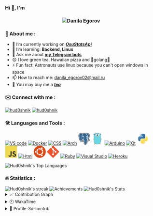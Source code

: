 ### Hi 👋, I'm 

<h3 align="center"><a href="https://hud0shnik.github.io/">
   <img alt="Danila Egorov" src="https://readme-typing-svg.herokuapp.com/?lines=Danila+Egorov;Go+Back-end+developer&font=Fira%20Code&width=440&height=45&color=68C3D4&vCenter=true&size=21"></a>
</h3>

<h3>🔎 About me :</h3>

- 🔭 I’m currently working on ***[OsuStatsApi](https://github.com/hud0shnik/OsuStatsApi)***
- 🌱 I’m learning: **Backend, Linux**
- 💬 Ask me about **[my Telegram bots](https://github.com/stars/hud0shnik/lists/my-bots)**
- 😍 I love green tea, Hawaiian pizza and 💙golang💙
- ⚡ Fun fact: Astronauts use linux because you can't open windows in space
- 📫 How to reach me: danila_egorov02@mail.ru
- 🍵 You may buy me a ***[tea](https://www.buymeacoffee.com/hud0shnik)***

<h3>✉️ Connect with me :</h3>
<p>
   <a href="https://t.me/hud0shnik" ><img align="center" src="https://img.icons8.com/color/48/000000/telegram-app--v4.png" alt="hud0shnik" height="40" width="40"/></a>
   <a href="https://vk.com/hud0shnik" ><img align="center" src="https://img.icons8.com/color/48/000000/vk-circled.png" alt="hud0shnik" height="40" width="40"/></a> 
</p>

<h3>🛠 Languages and Tools :</h3>
<p>
   <!-- Vs Code -->
   <a href="https://github.com/search?q=user%3Ahud0shnik&type=repositories" >
   <img src="https://img.icons8.com/fluent/48/000000/visual-studio-code-2019.png" alt="VS code" width="40" height="40"/></a>
   <!-- Docker -->
   <a href="https://github.com/hud0shnik/golang-to-do" >
   <img src="https://img.icons8.com/fluency/48/000000/docker.png" alt="Docker" width="40" height="40"/></a>
   <!-- CSS -->
   <a href="https://github.com/hud0shnik/hud0shnik.github.io" > 
   <img src="https://img.icons8.com/color/48/000000/css3.png" alt="CSS" width="40" height="40"/></a>
   <!-- Arch -->
   <a href="https://github.com/hud0shnik?tab=repositories" > 
   <img src="https://img.icons8.com/material-sharp/96/4a90e2/arch-linux.png" alt="Arch" width="40" height="40"/></a>
   <!-- Postgresql -->
   <a href="https://github.com/hud0shnik/golang-to-do" >
   <img src="https://raw.githubusercontent.com/devicons/devicon/master/icons/postgresql/postgresql-original.svg" alt="Postgresql" width="40" height="40"/></a>
   <!-- Golang -->
   <a href="https://github.com/search?l=Go&q=user%3Ahud0shnik+language%3AGolang&type=Repositories" > 
   <img src="https://raw.githubusercontent.com/devicons/devicon/master/icons/go/go-original.svg" alt="Golang" width="40" height="40"/></a>
   <!-- Arduino -->
   <a href="https://github.com/hud0shnik/arduino"  > 
   <img src="https://cdn.worldvectorlogo.com/logos/arduino-1.svg" alt="Arduino" width="40" height="40"/></a>
   <!-- Qt -->
   <a href="https://github.com/hud0shnik/messenger" > 
   <img src="https://img.icons8.com/ios-filled/50/26e07f/qt.png" alt="Qt" width="40" height="40"/></a>
   <!-- Python -->
   <a href="https://github.com/search?l=Python&q=user%3Ahud0shnik&type=Repositories" > 
   <img src="https://raw.githubusercontent.com/devicons/devicon/master/icons/python/python-original.svg" alt="Python" width="40" height="40"/></a>
   <!-- JavaScript -->
   <a href="https://github.com/hud0shnik/hud0shnik.github.io" > 
   <img src="https://raw.githubusercontent.com/devicons/devicon/master/icons/javascript/javascript-original.svg" alt="Javascript" width="40" height="40"/></a>
   <!-- Html -->
   <a href="https://github.com/hud0shnik/hud0shnik.github.io" >
   <img src="https://img.icons8.com/color/48/000000/html-5--v1.png" alt="Html" width="40" height="40"/></a>
   <!-- Ubuntu -->
   <a href="https://ubuntu.com/" >
   <img src="https://raw.githubusercontent.com/github/explore/80688e429a7d4ef2fca1e82350fe8e3517d3494d/topics/ubuntu/ubuntu.png" alt="Ubuntu" width="40" height="40"/></a>
   <!-- Git -->
   <a href="https://github.com/search?q=user%3Ahud0shnik&type=repositories" > 
   <img src="https://raw.githubusercontent.com/devicons/devicon/master/icons/git/git-original.svg" alt="Git" width="40" height="40"/></a>
   <!-- Ruby -->
   <a href="https://github.com/search?l=Ruby&q=user%3Ahud0shnik&type=Repositories" >
   <img src="https://img.icons8.com/color/48/000000/ruby-programming-language.png" alt="Ruby" width="40" height="40"/></a>
   <!-- Visual Studio -->
   <a href="https://github.com/search?l=C%2B%2B&q=user%3Ahud0shnik&type=Repositories" >
   <img src="https://img.icons8.com/fluency/48/000000/visual-studio-2019.png" alt="Visual Studio" width="40" height="40"/></a>
   <!-- Heroku -->
   <a href="https://github.com/stars/hud0shnik/lists/my-bots" >
   <img src="https://img.icons8.com/color/48/000000/heroku.png" alt="Heroku" width="40" height="40"/></a>
</p>

<img alt="Hud0shnik's Top Languages" src="https://github-readme-stats.vercel.app/api/top-langs/?username=Hud0shnik&langs_count=4&layout=compact&theme=react&hide_border=true&bg_color=1F222E&title_color=68C3D4&icon_color=F8D866&hide_border=true&hide=JavaScript,CSS,Java,HTML,c%2B%2B,Ren'Py" height="198px"/>


<h3>🔥 Statistics :</h3>
<img alt="Hud0shnik's streak" src="http://github-readme-streak-stats.herokuapp.com?user=hud0shnik&theme=monokai&hide_border=true&date_format=j%20M%5B%20Y%5D&background=1F222E&stroke=FFFFFF&currStreakLabel=FFE8D1&sideLabels=FFE8D1&ring=68C3D4&fire=568EA3&currStreakNum=FFFFFF&sideNums=68C3D4"/>
<img alt="Achievements" src="https://github-profile-trophy.vercel.app/?username=hud0shnik&theme=nord&title=MultiLanguage,Commits,Followers,Stars&no-frame=true&margin-w=18"/>
<img alt="Hud0shnik's Stats" src="https://denvercoder1-github-readme-stats.vercel.app/api/?username=hud0shnik&show_icons=true&include_all_commits=true&count_private=true&theme=react&hide_border=true&bg_color=1F222E&title_color=68C3D4&icon_color=FFE8D1&hide_title=true&hide=contribs"/>

<details>
   <summary> 📈 Contribution Graph </summary>
   <br/>
   <img alt="Hud0shnik's Graph" src="https://denvercoder1-activity-graph.herokuapp.com/graph/?username=Hud0shnik&bg_color=1F222E&color=68C3D4&line=568EA3&point=FFE8D1&hide_border=true" width="100%"/>
</details>

<details>
   <summary> 🕗 WakaTime </summary>
   </br>
   Total time coded since May 9 2022
   </br> 
   <img alt="Total time coded since May 9 2022" src="https://wakatime.com/badge/user/ee2709af-fc5f-498b-aaa1-3ea47bf12a00.svg?style=for-the-badge">
   </br></br>

   <!--START_SECTION:waka-->
**I'm an Early 🐤** 

```text
🌞 Morning    205 commits    ⣿⣿⣿⣀⣀⣀⣀⣀⣀⣀⣀⣀⣀⣀⣀⣀⣀⣀⣀⣀⣀⣀⣀⣀⣀   13.17% 
🌆 Daytime    637 commits    ⣿⣿⣿⣿⣿⣿⣿⣿⣿⣿⣀⣀⣀⣀⣀⣀⣀⣀⣀⣀⣀⣀⣀⣀⣀   40.94% 
🌃 Evening    612 commits    ⣿⣿⣿⣿⣿⣿⣿⣿⣿⣀⣀⣀⣀⣀⣀⣀⣀⣀⣀⣀⣀⣀⣀⣀⣀   39.33% 
🌙 Night      102 commits    ⣿⣀⣀⣀⣀⣀⣀⣀⣀⣀⣀⣀⣀⣀⣀⣀⣀⣀⣀⣀⣀⣀⣀⣀⣀   6.56%

```
📅 **I'm Most Productive on Friday** 

```text
Monday       215 commits    ⣿⣿⣿⣀⣀⣀⣀⣀⣀⣀⣀⣀⣀⣀⣀⣀⣀⣀⣀⣀⣀⣀⣀⣀⣀   13.82% 
Tuesday      218 commits    ⣿⣿⣿⣀⣀⣀⣀⣀⣀⣀⣀⣀⣀⣀⣀⣀⣀⣀⣀⣀⣀⣀⣀⣀⣀   14.01% 
Wednesday    219 commits    ⣿⣿⣿⣀⣀⣀⣀⣀⣀⣀⣀⣀⣀⣀⣀⣀⣀⣀⣀⣀⣀⣀⣀⣀⣀   14.07% 
Thursday     210 commits    ⣿⣿⣿⣀⣀⣀⣀⣀⣀⣀⣀⣀⣀⣀⣀⣀⣀⣀⣀⣀⣀⣀⣀⣀⣀   13.5% 
Friday       242 commits    ⣿⣿⣿⣿⣀⣀⣀⣀⣀⣀⣀⣀⣀⣀⣀⣀⣀⣀⣀⣀⣀⣀⣀⣀⣀   15.55% 
Saturday     230 commits    ⣿⣿⣿⣀⣀⣀⣀⣀⣀⣀⣀⣀⣀⣀⣀⣀⣀⣀⣀⣀⣀⣀⣀⣀⣀   14.78% 
Sunday       222 commits    ⣿⣿⣿⣀⣀⣀⣀⣀⣀⣀⣀⣀⣀⣀⣀⣀⣀⣀⣀⣀⣀⣀⣀⣀⣀   14.27%

```


📊 **This Week I Spent My Time On** 

```text
💬 Programming Languages: 
Go                       4 hrs 41 mins       ⣿⣿⣿⣿⣿⣿⣿⣿⣿⣿⣿⣿⣿⣿⣿⣿⣿⣿⣿⣿⣿⣿⣿⣿⣀   99.49% 
Text                     1 min               ⣀⣀⣀⣀⣀⣀⣀⣀⣀⣀⣀⣀⣀⣀⣀⣀⣀⣀⣀⣀⣀⣀⣀⣀⣀   0.45% 
Other                    0 secs              ⣀⣀⣀⣀⣀⣀⣀⣀⣀⣀⣀⣀⣀⣀⣀⣀⣀⣀⣀⣀⣀⣀⣀⣀⣀   0.04% 
YAML                     0 secs              ⣀⣀⣀⣀⣀⣀⣀⣀⣀⣀⣀⣀⣀⣀⣀⣀⣀⣀⣀⣀⣀⣀⣀⣀⣀   0.02%

💻 Operating System: 
Linux                    4 hrs 42 mins       ⣿⣿⣿⣿⣿⣿⣿⣿⣿⣿⣿⣿⣿⣿⣿⣿⣿⣿⣿⣿⣿⣿⣿⣿⣿   100.0%

```


<!--END_SECTION:waka-->
</details>

<details>
   <summary> 🦾 Profile-3d-contrib </summary>
   <br/>
   <img alt="Hud0shnik's Graph" src="./profile-3d-contrib/profile-night-rainbow.svg" width="100%"/>
</details>
